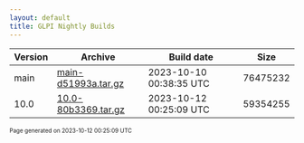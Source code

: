 ```yaml
---
layout: default
title: GLPI Nightly Builds
---
```


Version|Archive|Build date|Size
---|---|---|---
main|[main-d51993a.tar.gz](main-d51993a.tar.gz)|2023-10-10 00:38:35 UTC|76475232
10.0|[10.0-80b3369.tar.gz](10.0-80b3369.tar.gz)|2023-10-12 00:25:09 UTC|59354255

<font size="1">Page generated on 2023-10-12 00:25:09 UTC</font>
